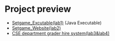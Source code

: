 # Project preview
- [Setgame_Excutable(lab1)](https://github.com/Lucas-TY/Butterfly/releases/tag/v1.0) (Java Executable)
- [Setgame_Website(lab2)](https://setgame.lucas-ty.space/)
- [CSE department grader hire system(lab3&lab4)](https://butterfly.lucas-ty.space/)


